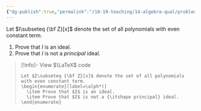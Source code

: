 ```yaml
---
{"dg-publish":true,"permalink":"/10-19-teaching/14-algebra-qual/problem-bank/ring-theory/polynomials-with-even-constant-term/","tags":["ring_theory"],"updated":"2025-03-17T09:42:24-07:00"}
---
```


Let $I\subseteq {\bf Z}[x]$ denote the set of all polynomials with even constant term.

1. Prove that $I$ is an ideal.
2. Prove that $I$ is not a *principal* ideal.

> [!info]- View $\LaTeX$ code
> ```
> Let $I\subseteq {\bf Z}[x]$ denote the set of all polynomials with even constant term.
> \begin{enumerate}[label=\alph*)]
> 	\item Prove that $I$ is an ideal.
> 	\item Prove that $I$ is not a {\itshape principal} ideal.
> \end{enumerate}
> ```